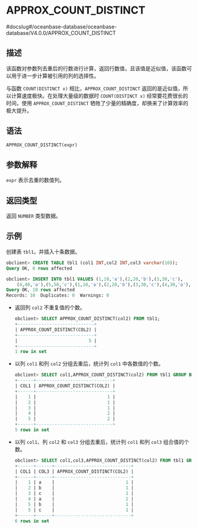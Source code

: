 APPROX_COUNT_DISTINCT 
==========================================
#docslug#/oceanbase-database/oceanbase-database/V4.0.0/APPROX_COUNT_DISTINCT


描述 
-----------------------

该函数对参数列去重后的行数进行计算，返回行数值，且该值是近似值，该函数可以用于进一步计算被引用的列的选择性。

与函数 `COUNT(DISTINCT x)` 相比，`APPROX_COUNT_DISTINCT` 返回的是近似值，所以计算速度极快。在处理大量级的数据时 `COUNT(DISTINCT x)` 经常要花费很长的时间，使用 `APPROX_COUNT_DISTINCT` 牺牲了少量的精确度，却换来了计算效率的极大提升。

语法 
-----------------------

```sql
APPROX_COUNT_DISTINCT(expr)
```



参数解释 
-------------------------

`expr` 表示去重的数值列。

返回类型 
-------------------------

返回 `NUMBER` 类型数据。

示例 
-----------------------

创建表 `tbl1`，并插入十条数据。

```sql
obclient> CREATE TABLE tbl1 (col1 INT,col2 INT,col3 varchar(10));
Query OK, 0 rows affected

obclient> INSERT INTO tbl1 VALUES (1,10,'a'),(2,20,'b'),(3,30,'c'),
    (4,40,'a'),(5,50,'c'),(1,10,'a'),(2,20,'b'),(3,30,'c'),(4,30,'a'),(5,40,'b');
Query OK, 10 rows affected
Records: 10  Duplicates: 0  Warnings: 0
```



* 返回列 `col2` 不重复值的个数。

  ```sql
  obclient> SELECT APPROX_COUNT_DISTINCT(col2) FROM tbl1;
  +-----------------------------+
  | APPROX_COUNT_DISTINCT(COL2) |
  +-----------------------------+
  |                           5 |
  +-----------------------------+
  1 row in set
  ```

  

* 以列 `col1` 和列 `col2` 分组去重后，统计列 `col1` 中各数值的个数。

  ```sql
  obclient> SELECT col1,APPROX_COUNT_DISTINCT(col2) FROM tbl1 GROUP BY col1;
  +------+-----------------------------+
  | COL1 | APPROX_COUNT_DISTINCT(COL2) |
  +------+-----------------------------+
  |    1 |                           1 |
  |    2 |                           1 |
  |    3 |                           1 |
  |    4 |                           2 |
  |    5 |                           2 |
  +------+-----------------------------+
  5 rows in set
  ```

  

* 以列 `col1`、列 `col2` 和 `col3` 分组去重后，统计列 `col1` 和列 `col3` 组合值的个数。

  ```sql
  obclient> SELECT col1,col3,APPROX_COUNT_DISTINCT(col2) FROM tbl1 GROUP BY col1,col3;
  +------+------+-----------------------------+
  | COL1 | COL3 | APPROX_COUNT_DISTINCT(COL2) |
  +------+------+-----------------------------+
  |    1 | a    |                           1 |
  |    2 | b    |                           1 |
  |    3 | c    |                           1 |
  |    4 | a    |                           2 |
  |    5 | b    |                           1 |
  |    5 | c    |                           1 |
  +------+------+-----------------------------+
  6 rows in set
  ```

  



